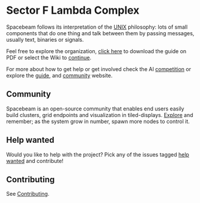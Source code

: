 # Sector F Lambda Complex
Spacebeam follows its interpretation of the [UNIX](http://www.catb.org/esr/writings/taoup/html/ch01s06.html) philosophy: lots of small components that do one thing and talk between them by passing messages, usually text, binaries or signals.

Feel free to explore the organization, [click here](https://github.com/spacebeam/guide/raw/master/guide.pdf) to download the guide on PDF or select the Wiki to [continue](https://github.com/spacebeam/research/wiki).

For more about how to get help or get involved check the AI [competition](https://torchup.org) or explore the [guide](https://github.com/spacebeam/guide/wiki), and [community](https://spacebeam.org) website.

## Community
Spacebeam is an open-source community that enables end users easily build clusters, grid endpoints and visualization in tiled-displays. [Explore](https://github.com/spacebeam) and remember; as the system grow in number, spawn more nodes to control it.

## Help wanted
Would you like to help with the project? Pick any of the issues tagged [help wanted](https://github.com/spacebeam/research/labels/help%20wanted) and contribute!
## Contributing

See  [Contributing](CONTRIBUTING.md).
